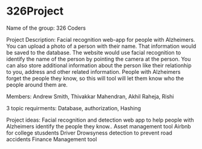 # 326Project

Name of the group: 326 Coders

Project Description: Facial recognition web-app for people with Alzheimers. You can upload a photo of a person with their name. That information would be saved to the database. The website would use facial recognition to identify the name of the person by pointing the camera at the person. You can also store additional information about the person like their relationhip to you, address and other related information. People with Alzheimers forget the people they know, so this will tool will let them know who the people around them are.

Members: Andrew Smith, Thivakkar Mahendran, Akhil Raheja, Rishi

3 topic requirments: Database, authorization, Hashing

Project ideas:
Facial recognition and detection web app to help people with Alzheimers identify the people they know..
Asset management tool
Airbnb for college stusdents
Driver Drowsyness detection to prevent road accidents 
Finance Management tool
